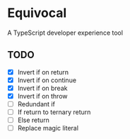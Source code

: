 # Equivocal

A TypeScript developer experience tool

## TODO

- [x] Invert if on return
- [x] Invert if on continue
- [x] Invert if on break
- [x] Invert if on throw
- [ ] Redundant if
- [ ] If return to ternary return
- [ ] Else return
- [ ] Replace magic literal
